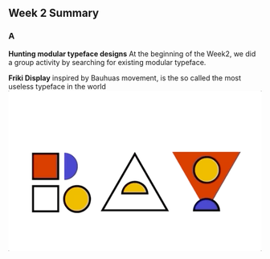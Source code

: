 ## Week 2 Summary

### A
**Hunting modular typeface designs** 
At the beginning of the Week2, we did a group activity by searching for existing modular typeface.

**Friki Display** inspired by Bauhuas movement, is the so called the most useless typeface in the world
![Image of Rayattempt](https://github.com/Raymondvonz/CodeWords/blob/master/W2/RAY_ATTEMPT.gif)

